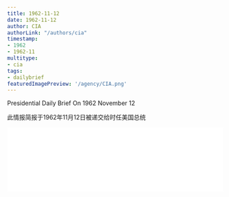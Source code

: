 ```yaml
---
title: 1962-11-12
date: 1962-11-12
author: CIA 
authorLink: "/authors/cia"
timestamp: 
- 1962
- 1962-11
multitype: 
- cia
tags: 
- dailybrief
featuredImagePreview: '/agency/CIA.png'
---
```



Presidential Daily Brief On 1962 November 12

此情报简报于1962年11月12日被递交给时任美国总统

<!--more-->





<div id="over" style="width:100%; overflow:hidden"> <iframe id="sFrame" name="sFrame" frameborder="no" border="0"  allowfullscreen marginwidth="0" scrolling="no" src = " /CIA/1962-11-12.html "  style = " position:absulute; width: 806px; top: 300;" > </iframe> </div>